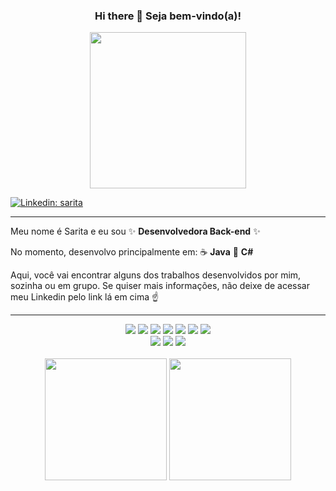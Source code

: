 <div align="center">
  <h3> Hi there 👋 Seja bem-vindo(a)! </h3>
  <img height="250em" src="https://media.giphy.com/media/ICOgUNjpvO0PC/giphy.gif">
</div>


<!--![Gato](https://media.giphy.com/media/ICOgUNjpvO0PC/giphy.gif)-->

[![Linkedin: sarita](https://img.shields.io/badge/-Linkedin-blue?style=flat-square&logo=Linkedin&logoColor=white&link=https://www.linkedin.com/in/saritarimes/)](https://www.linkedin.com/in/saritarimes/)

<hr>

Meu nome é Sarita e eu sou :sparkles: **Desenvolvedora Back-end** :sparkles:

No momento, desenvolvo principalmente em: 
:coffee: **Java**
:large_blue_circle: **C#**

Aqui, você vai encontrar alguns dos trabalhos desenvolvidos por mim, sozinha ou em grupo. Se quiser mais informações, não deixe de acessar meu Linkedin pelo link lá em cima :point_up:

<hr>

<div align="center">
  <img src="https://img.shields.io/badge/Java-ED8B00?style=for-the-badge&logo=java&logoColor=white">
  <img src="https://img.shields.io/badge/C%23-239120?style=for-the-badge&logo=c-sharp&logoColor=white">
  <img src="https://img.shields.io/badge/.NET-512BD4?style=for-the-badge&logo=dotnet&logoColor=white">
  <img src="https://img.shields.io/badge/Spring_Boot-F2F4F9?style=for-the-badge&logo=spring-boot)">
  <img src="https://img.shields.io/badge/apache_maven-C71A36?style=for-the-badge&logo=apachemaven&logoColor=white">
  <img src="https://img.shields.io/badge/gradle-02303A?style=for-the-badge&logo=gradle&logoColor=white">
  <img src="https://img.shields.io/badge/Swagger-85EA2D?style=for-the-badge&logo=Swagger&logoColor=white)">
  <br>
  <img src="https://img.shields.io/badge/PostgreSQL-316192?style=for-the-badge&logo=postgresql&logoColor=white">
  <img src="https://img.shields.io/badge/MySQL-005C84?style=for-the-badge&logo=mysql&logoColor=white">
  <img src="https://img.shields.io/badge/MongoDB-4EA94B?style=for-the-badge&logo=mongodb&logoColor=white">
</div>

<br>

<!--
![Java](https://img.shields.io/badge/Java-ED8B00?style=for-the-badge&logo=java&logoColor=white)
![C#](https://img.shields.io/badge/C%23-239120?style=for-the-badge&logo=c-sharp&logoColor=white)
![dotNET](https://img.shields.io/badge/.NET-512BD4?style=for-the-badge&logo=dotnet&logoColor=white)
![SpringBoot](https://img.shields.io/badge/Spring_Boot-F2F4F9?style=for-the-badge&logo=spring-boot)
![Maven](https://img.shields.io/badge/apache_maven-C71A36?style=for-the-badge&logo=apachemaven&logoColor=white)
![Gradle](https://img.shields.io/badge/gradle-02303A?style=for-the-badge&logo=gradle&logoColor=white)
![Swagger](https://img.shields.io/badge/Swagger-85EA2D?style=for-the-badge&logo=Swagger&logoColor=white)
![PostgreSQL](https://img.shields.io/badge/PostgreSQL-316192?style=for-the-badge&logo=postgresql&logoColor=white)
![MongoDB](https://img.shields.io/badge/MongoDB-4EA94B?style=for-the-badge&logo=mongodb&logoColor=white)
-->

<div align="center">
  <img height="195em" src="https://github-readme-stats.vercel.app/api/top-langs/?username=saritarimes&layout=compact&theme=radical"/>
  <img height="195em" src="https://github-readme-stats.vercel.app/api?username=saritarimes&show_icons=true&theme=radical"/>
</div>

<!--
```Java
  public class ByeWorld {
  public static void main(String[] args) {
    System.out.println("Bye, World!");
  }
}
```
-->
